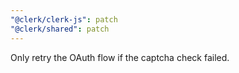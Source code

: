 ```yaml
---
"@clerk/clerk-js": patch
"@clerk/shared": patch
---
```


Only retry the OAuth flow if the captcha check failed.
